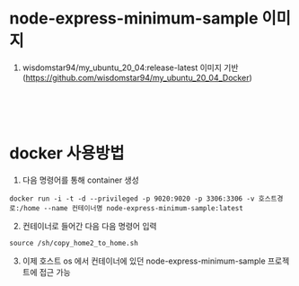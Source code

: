 #
# node-express-minimum-sample 이미지
1. wisdomstar94/my_ubuntu_20_04:release-latest 이미지 기반 (https://github.com/wisdomstar94/my_ubuntu_20_04_Docker)

<br>
<br>
<br>
 
# docker 사용방법
1. 다음 명령어를 통해 container 생성
```
docker run -i -t -d --privileged -p 9020:9020 -p 3306:3306 -v 호스트경로:/home --name 컨테이너명 node-express-minimum-sample:latest 
```

2. 컨테이너로 들어간 다음 다음 명령어 입력
```
source /sh/copy_home2_to_home.sh
```
3. 이제 호스트 os 에서 컨테이너에 있던 node-express-minimum-sample 프로젝트에 접근 가능

